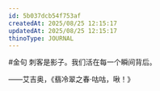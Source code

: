 ```yaml
---
id: 5b037dcb54f753af
createdAt: 2025/08/25 12:15:17
updatedAt: 2025/08/25 12:15:17
thinoType: JOURNAL
---
```

#金句 刺客是影子。我们活在每一个瞬间背后。

——艾吉奥，《翡冷翠之春·咕咕，啾！》